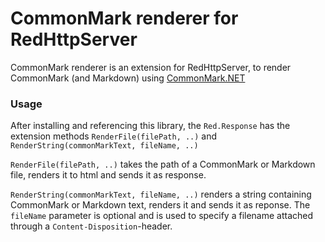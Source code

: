 # CommonMark renderer for RedHttpServer
CommonMark renderer is an extension for RedHttpServer, to render CommonMark (and Markdown) using [CommonMark.NET](https://github.com/Knagis/CommonMark.NET)

### Usage
After installing and referencing this library, the `Red.Response` has the extension methods 
`RenderFile(filePath, ..)` and `RenderString(commonMarkText, fileName, ..)`

`RenderFile(filePath, ..)` takes the path of a CommonMark or Markdown file, renders it to html and sends it as response.

`RenderString(commonMarkText, fileName, ..)` renders a string containing CommonMark or Markdown text, renders it and sends it as reponse.
The `fileName` parameter is optional and is used to specify a filename attached through a `Content-Disposition`-header.